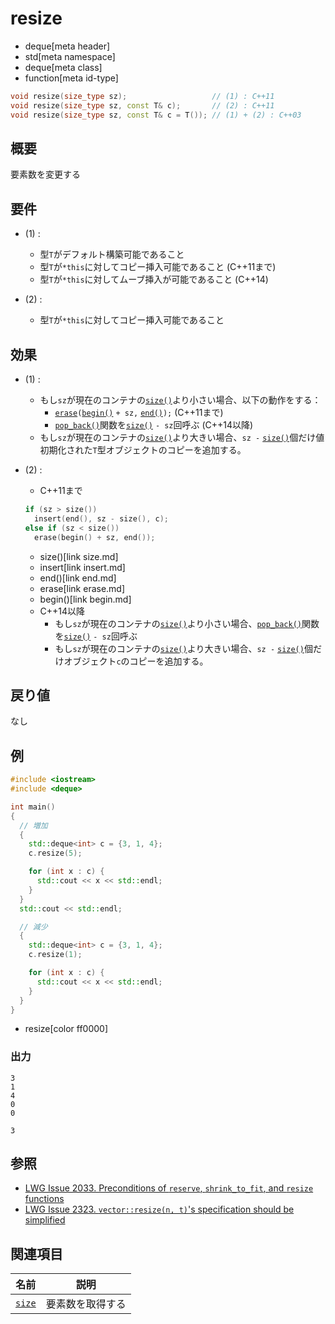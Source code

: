 # resize
* deque[meta header]
* std[meta namespace]
* deque[meta class]
* function[meta id-type]

```cpp
void resize(size_type sz);                   // (1) : C++11
void resize(size_type sz, const T& c);       // (2) : C++11
void resize(size_type sz, const T& c = T()); // (1) + (2) : C++03

```

## 概要
要素数を変更する


## 要件
- (1) :
    - 型`T`がデフォルト構築可能であること
    - 型`T`が`*this`に対してコピー挿入可能であること (C++11まで)
    - 型`T`が`*this`に対してムーブ挿入が可能であること (C++14)

- (2) :
    - 型`T`が`*this`に対してコピー挿入可能であること


## 効果
- (1) :
    - もし`sz`が現在のコンテナの[`size()`](size.md)より小さい場合、以下の動作をする：
        - [`erase`](erase.md)`(`[`begin()`](begin.md) `+ sz,` [`end()`](end.md)`);` (C++11まで)
        - [`pop_back()`](pop_back.md)関数を[`size()`](size.md) `- sz`回呼ぶ (C++14以降)
    - もし`sz`が現在のコンテナの[`size()`](size.md)より大きい場合、`sz -` [`size()`](size.md)個だけ値初期化された`T`型オブジェクトのコピーを追加する。


- (2) :
    - C++11まで

    ```cpp
    if (sz > size())
      insert(end(), sz - size(), c);
    else if (sz < size())
      erase(begin() + sz, end());
    ```
    * size()[link size.md]
    * insert[link insert.md]
    * end()[link end.md]
    * erase[link erase.md]
    * begin()[link begin.md]

    - C++14以降
        - もし`sz`が現在のコンテナの[`size()`](size.md)より小さい場合、[`pop_back()`](pop_back.md)関数を[`size()`](size.md) `- sz`回呼ぶ
        - もし`sz`が現在のコンテナの[`size()`](size.md)より大きい場合、`sz -` [`size()`](size.md)個だけオブジェクト`c`のコピーを追加する。


## 戻り値
なし


## 例
```cpp
#include <iostream>
#include <deque>

int main()
{
  // 増加
  {
    std::deque<int> c = {3, 1, 4};
    c.resize(5);

    for (int x : c) {
      std::cout << x << std::endl;
    }
  }
  std::cout << std::endl;

  // 減少
  {
    std::deque<int> c = {3, 1, 4};
    c.resize(1);

    for (int x : c) {
      std::cout << x << std::endl;
    }
  }
}
```
* resize[color ff0000]

### 出力
```
3
1
4
0
0

3
```

## 参照
- [LWG Issue 2033. Preconditions of `reserve`, `shrink_to_fit`, and `resize` functions](http://www.open-std.org/jtc1/sc22/wg21/docs/lwg-defects.html#2033)
- [LWG Issue 2323. `vector::resize(n, t)`'s specification should be simplified](http://www.open-std.org/jtc1/sc22/wg21/docs/lwg-defects.html#2323)


## 関連項目

| 名前 | 説明 |
|---------------------|------------------|
| [`size`](size.md) | 要素数を取得する |


